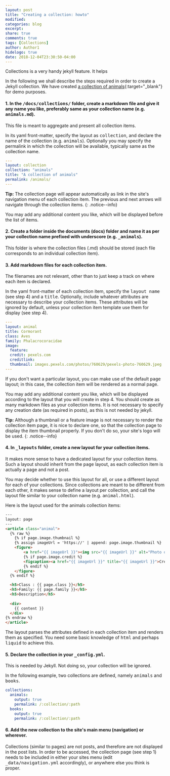 ```yaml
---
layout: post
title: "Creating a collection: howto"
modified:
categories: blog
excerpt:
share: true
comments: true
tags: [Collections]
author: Author1
hidelogo: true
date: 2018-12-04T23:30:50-04:00
---
```


Collections is a very handy jekyll feature. It helps   

In the following we shall describe the steps required in order to create a Jekyll collection. We have created [a collection of animals](/animals){:target="_blank"} for demo purposes.

####   1. In the <kbd>/docs/collections/</kbd> folder, create a markdown file and give it any name you like, preferably same as your collection name (e.g. <kbd>animals.md</kbd>).

This file is meant to aggregate and present all collection items.

In its yaml front-matter, specify the layout as <kbd>collection</kbd>, and declare the name of the collection (e.g. <kbd>animals</kbd>). Optionally you may specify the permalink in which the collection will be available, typically same as the collection name.

```yaml
---
layout: collection
collection: "animals"
title: "A collection of animals"
permalink: /animals/
---    
```

**Tip:** The collection page will appear automatically as link in the site's navigation menu of each collection item. The previous and next arrows will navigate through the collection items.
{: .notice--info}

You may add any additional content you like, which will be displayed before the list of items.

####   2. Create a folder inside the documents (docs) folder and name it as per your collection name prefixed with underscore (e.g. <kbd>_animals</kbd>).

This folder is where the collection files (.md) should be stored (each file corresponds to an individual collection item).

####   3. Add markdown files for each collection item. 

The filenames are not relevant, other than to just keep a track on where each item is declared.

In the yaml front-matter of each collection item, specify the <kbd>layout name</kbd> (see step 4) and a <kbd>title</kbd>. Optionally, include whatever attributes are necessary to describe your  collection items. These attributes will be ignored by default, unless your collection item template use them for display (see step 4).

```yaml
---
layout: animal
title: Cormorant
class: Aves
family: Phalacrocoracidae
image:
  feature:
  credit: pexels.com
  creditlink:
  thumbnail: images.pexels.com/photos/760629/pexels-photo-760629.jpeg
---
```

If you don't want a particular layout, you can make use of the default <kbd>page</kbd> layout; in this case, the collection item will be rendered as a normal page.

You may add any additional content you like, which will be displayed according to the layout that you will create in step 4. You should create as many markdown files as your collection items. It is not necessary to specify any creation date (as required in posts), as this is not needed by jekyll.

**Tip:** Although a thumbnail or a feature image is not necessary to render the collection item page, it is nice to declare one, so that the collection page to display the item thumbnail properly. If you don't do so, your site's logo will be used.
{: .notice--info}

####   4. In <kbd>_layouts</kbd> folder, create a new layout for your collection items.

It makes more sense to have a dedicated layout for your collection items. Such a layout should inherit from the <kbd>page</kbd> layout, as each collection item is actually a page and not a post.

You may decide whether to use this layout for all, or use a different layout for each of your collections. Since collections are meant to be different from each other, it makes sense to define a layout per collection, and call the layout file similar to your collection name (e.g. <kbd>animal.html</kbd>).

Here is the layout used for the animals collection items:

```html
---
layout: page
---
<article class="animal">
  {% raw %}
    {% if page.image.thumbnail %}
    {% assign imageUrl = 'https://' | append: page.image.thumbnail %}
    <figure>
        <a href="{{ imageUrl }}"><img src="{{ imageUrl }}" alt="Photo of a {{ page.title | downcase }}"></a>
        {% if page.image.credit %}
        <figcaption><a href="{{ imageUrl }}" title="{{ imageUrl }}">Credits: {{ page.image.credit }}</a>.</figcaption>
        {% endif %}
    </figure>
  {% endif %}

  <h5>Class : {{ page.class }}</h5>
  <h5>Family: {{ page.family }}</h5>
  <h5>Description</h5>
  
  <div>
    {{ content }}
  </div>
{% endraw %} 
</article>
```

The layout parses the attributes defined in each collection item and renders them as specified. You need some basic knowledge of <kbd>html</kbd> and perhaps <kbd>liquid</kbd> to achieve this.

####   5. Declare the collection in your <kbd>_config.yml</kbd>.

This is needed by Jekyll. Not doing so, your collection will be ignored.

In the following example, two collections are defined, namely <kbd>animals</kbd> and <kbd>books</kbd>.

```yaml
collections:
  animals:
    output: true
    permalink: /:collection/:path
  books:
    output: true
    permalink: /:collection/:path    
```

####   6. Add the new collection to the site's main menu (navigation) or wherever.

Collections (similar to pages) are not posts, and therefore are not displayed in the post lists. In order to be accessed, the collection page (see step 1) needs to be included in either your sites menu (edit <kbd>_data/navigation.yml</kbd> accordingly), or anywhere else you think is proper.